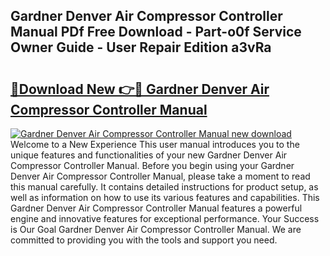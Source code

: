 ## Gardner Denver Air Compressor Controller Manual PDf Free Download - Part-o0f Service Owner Guide - User Repair Edition a3vRa

# <h2><a href="http://bc48609.oget.top/?id=Gardner+Denver+Air+Compressor+Controller+Manual">🔗Download New 👉🔴 Gardner Denver Air Compressor Controller Manual</a></h2>

[![Gardner Denver Air Compressor Controller Manual new download](https://i.imgur.com/5g1atiW.png)](http://bc48609.oget.top/?id=Gardner+Denver+Air+Compressor+Controller+Manual)
Welcome to a New Experience This user manual introduces you to the unique features and functionalities of your new Gardner Denver Air Compressor Controller Manual. Before you begin using your Gardner Denver Air Compressor Controller Manual, please take a moment to read this manual carefully. It contains detailed instructions for product setup, as well as information on how to use its various features and capabilities. This Gardner Denver Air Compressor Controller Manual features a powerful engine and innovative features for exceptional performance. Your Success is Our Goal Gardner Denver Air Compressor Controller Manual. We are committed to providing you with the tools and support you need.
